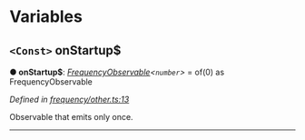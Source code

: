 

# Variables

<a id="onstartup_"></a>

## `<Const>` onStartup$

**● onStartup$**: *[FrequencyObservable](../interfaces/_types_.frequencyobservable.md)<`number`>* =  of(0) as FrequencyObservable<number>

*Defined in [frequency/other.ts:13](https://github.com/paritytech/js-libs/blob/c75381e/packages/light.js/src/frequency/other.ts#L13)*

Observable that emits only once.

___

